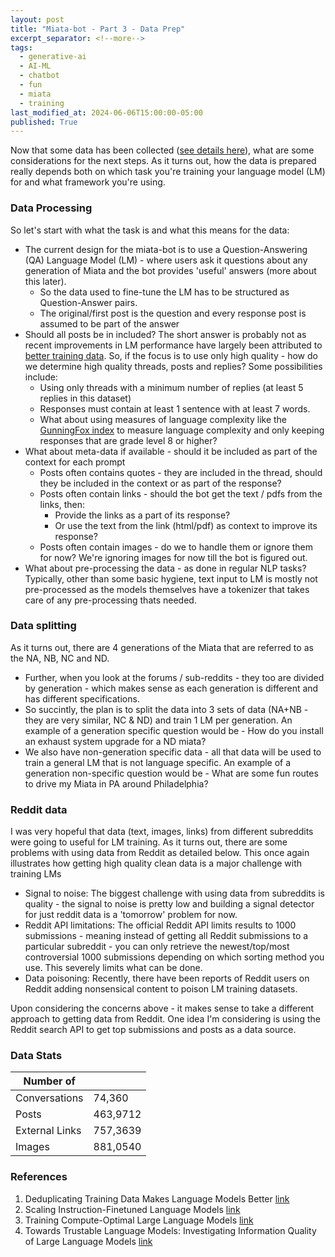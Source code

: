 ```yaml
---
layout: post
title: "Miata-bot - Part 3 - Data Prep"
excerpt_separator: <!--more-->
tags:
  - generative-ai
  - AI-ML
  - chatbot
  - fun
  - miata
  - training
last_modified_at: 2024-06-06T15:00:00-05:00
published: True
---
```


Now that some data has been collected ([see details here](#data-stats)), what are some considerations for the next steps. As it turns out, how the data is prepared really depends both on which task you're training your language model (LM) for and what framework you're using.

### Data Processing

So let's start with what the task is and what this means for the data:
- The current design for the miata-bot is to use a Question-Answering (QA) Language Model (LM) - where users ask it questions about any generation of Miata and the bot provides 'useful' answers (more about this later).
  - So the data used to fine-tune the LM has to be structured as Question-Answer pairs.
  - The original/first post is the question and every response post is assumed to be part of the answer
- Should all posts be in included? The short answer is probably not as recent improvements in LM performance have largely been attributed to [better training data](#references). So, if the focus is to use only high quality - how do we determine high quality threads, posts and replies? Some possibilities include:
  - Using only threads with a minimum number of replies (at least 5 replies in this dataset)
  - Responses must contain at least 1 sentence with at least 7 words.
  - What about using measures of language complexity like the [GunningFox index](https://en.wikipedia.org/wiki/Gunning_fog_index) to measure language complexity and only keeping responses that are grade level 8 or higher?
- What about meta-data if available - should it be included as part of the context for each prompt
  - Posts often contains quotes - they are included in the thread, should they be included in the context or as part of the response?
  - Posts often contain links - should the bot get the text / pdfs from the links, then:
    - Provide the links as a part of its response?
    - Or use the text from the link (html/pdf) as context to improve its response?
  - Posts often contain images - do we to handle them or ignore them for now? We're ignoring images for now till the bot is figured out.
- What about pre-processing the data - as done in regular NLP tasks? Typically, other than some basic hygiene, text input to LM is mostly not pre-processed as the models themselves have a tokenizer that takes care of any pre-processing thats needed.

### Data splitting

As it turns out, there are 4 generations of the Miata that are referred to as the NA, NB, NC and ND. 
- Further, when you look at the forums / sub-reddits - they too are divided by generation - which makes sense as each generation is different and has different specifications.
- So succintly, the plan is to split the data into 3 sets of data (NA+NB - they are very similar, NC & ND) and train 1 LM per generation. An example of a generation specific question would be - How do you install an exhaust system upgrade for a ND miata?
- We also have non-generation specific data - all that data will be used to train a general LM that is not language specific. An example of a generation non-specific question would be - What are some fun routes to drive my Miata in PA around Philadelphia?

### Reddit data

I was very hopeful that data (text, images, links) from different subreddits were going to useful for LM training. As it turns out, there are some problems with using data from Reddit as detailed below. This once again illustrates how getting high quality clean data is a major challenge with training LMs

- Signal to noise: The biggest challenge with using data from subreddits is quality - the signal to noise is pretty low and building a signal detector for just reddit data is a 'tomorrow' problem for now.
- Reddit API limitations: The official Reddit API limits results to 1000 submissions - meaning instead of getting all Reddit submissions to a particular subreddit - you can only retrieve the newest/top/most controversial 1000 submissions depending on which sorting method you use. This severely limits what can be done. 
- Data poisoning: Recently, there have been reports of Reddit users on Reddit adding nonsensical content to poison LM training datasets. 

Upon considering the concerns above - it makes sense to take a different approach to getting data from Reddit. One idea I'm considering is using the Reddit search API to get top submissions and posts as a data source.

### Data Stats

| Number of      |          |
| ---------------|--------- |
| Conversations  | 74,360   |
| Posts          | 463,9712 |
| External Links | 757,3639 |
| Images         | 881,0540 |


### References
1. Deduplicating Training Data Makes Language Models Better [link](https://arxiv.org/pdf/2107.06499)
2. Scaling Instruction-Finetuned Language Models [link](https://arxiv.org/pdf/2210.11416)
3. Training Compute-Optimal Large Language Models [link](https://arxiv.org/pdf/2203.15556)
4. Towards Trustable Language Models: Investigating Information Quality of Large Language Models [link](https://arxiv.org/pdf/2401.13086)

